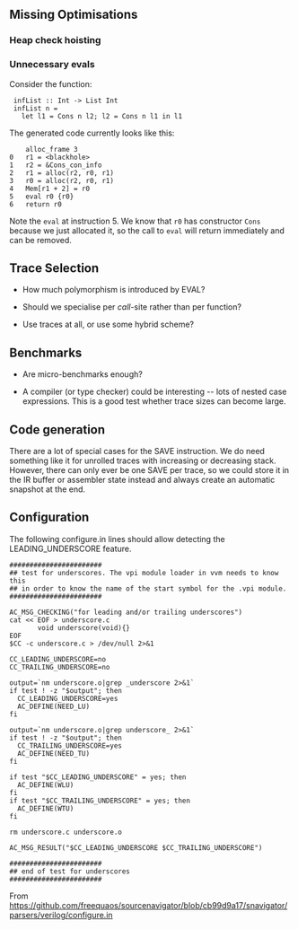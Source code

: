 Missing Optimisations
---------------------

### Heap check hoisting

### Unnecessary evals

Consider the function:

     infList :: Int -> List Int
     infList n =
       let l1 = Cons n l2; l2 = Cons n l1 in l1

The generated code currently looks like this:
         
        alloc_frame 3
    0   r1 = <blackhole>
    1   r2 = &Cons_con_info
    2   r1 = alloc(r2, r0, r1)
    3   r0 = alloc(r2, r0, r1)
    4   Mem[r1 + 2] = r0
    5   eval r0 {r0}
    6   return r0
    
Note the `eval` at instruction 5.  We know that `r0` has constructor
`Cons` because we just allocated it, so the call to `eval` will return
immediately and can be removed.


Trace Selection
---------------

  - How much polymorphism is introduced by EVAL?

  - Should we specialise per *call*-site rather than per function?

  - Use traces at all, or use some hybrid scheme?


Benchmarks
----------

  - Are micro-benchmarks enough?

  - A compiler (or type checker) could be interesting -- lots of
    nested case expressions.  This is a good test whether trace sizes
    can become large.


Code generation
---------------

There are a lot of special cases for the SAVE instruction.  We do need
something like it for unrolled traces with increasing or decreasing
stack. However, there can only ever be one SAVE per trace, so we could
store it in the IR buffer or assembler state instead and always create
an automatic snapshot at the end.


Configuration
-------------

The following configure.in lines should allow detecting
the LEADING_UNDERSCORE feature.

    #######################
    ## test for underscores. The vpi module loader in vvm needs to know this
    ## in order to know the name of the start symbol for the .vpi module.
    #######################

    AC_MSG_CHECKING("for leading and/or trailing underscores")
    cat << EOF > underscore.c
           void underscore(void){}
    EOF
    $CC -c underscore.c > /dev/null 2>&1

    CC_LEADING_UNDERSCORE=no
    CC_TRAILING_UNDERSCORE=no

    output=`nm underscore.o|grep _underscore 2>&1`
    if test ! -z "$output"; then
      CC_LEADING_UNDERSCORE=yes
      AC_DEFINE(NEED_LU)
    fi

    output=`nm underscore.o|grep underscore_ 2>&1`
    if test ! -z "$output"; then
      CC_TRAILING_UNDERSCORE=yes
      AC_DEFINE(NEED_TU)
    fi

    if test "$CC_LEADING_UNDERSCORE" = yes; then
      AC_DEFINE(WLU)
    fi
    if test "$CC_TRAILING_UNDERSCORE" = yes; then
      AC_DEFINE(WTU)
    fi

    rm underscore.c underscore.o

    AC_MSG_RESULT("$CC_LEADING_UNDERSCORE $CC_TRAILING_UNDERSCORE")

    #######################
    ## end of test for underscores
    #######################

From https://github.com/freequaos/sourcenavigator/blob/cb99d9a17/snavigator/parsers/verilog/configure.in

